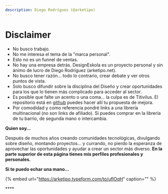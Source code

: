 ```yaml
---
description: Diego Rodríguez (@arketipo)
---
```


# Disclaimer

* No busco trabajo.
* No me interesa el tema de la "marca personal".
* Esto no es un funnel de ventas.
* No hay una empresa detrás. DesignEskola es un proyecto personal y sin ánimo de lucro de Diego Rodríguez \(arketipo.net\).
* No busco tener razón… todo lo contrario, crear debate y ver otros puntos de vista.
* Solo busco difundir sobre la disciplina del Diseño y crear oportunidades para los que lo tienen más complicado para acceder al sector.
* Es posible que falte un acento o una coma… la culpa es de Titivilus. El repositorio está en [github](https://github.com/arketipo/DesignEskola) puedes hacer allí tu propuesta de mejora.
* Por comodidad y como referencia pondré links a una librería multinacional \(no son links de afiliado\). Si puedes comprar en la librería de tu barrio, de segunda mano o intercambia.

**Quien soy…**

Después de muchos años creando comunidades tecnológicas, divulgando sobre diseño, montando proyectos… y currando, no pierdo la esperanza de aprovechar las oportunidades y ayudar a crear un sector más diverso. **En la parte superior de esta página tienes mis perfiles profesionales y personales.**

**Si te puedo echar una mano…**

{% embed url="https://arketipo.typeform.com/to/uflOqH" caption="" %}

\*\*\*\*


